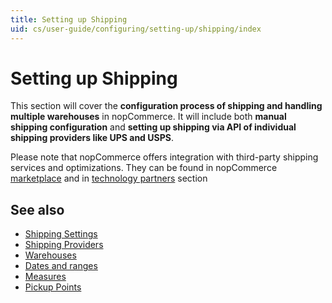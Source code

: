 ```yaml
---
title: Setting up Shipping
uid: cs/user-guide/configuring/setting-up/shipping/index
---
```


# Setting up Shipping

This section will cover the **configuration process of shipping and handling multiple warehouses** in nopCommerce. It will include both **manual shipping configuration** and **setting up shipping via API of individual shipping providers like UPS and USPS**.

Please note that nopCommerce offers integration with third-party shipping services and optimizations. They can be found in nopCommerce [marketplace](http://www.nopcommerce.com/marketplace.aspx) and in [technology partners](http://www.nopcommerce.com/technologypartners.aspx) section

## See also

* [Shipping Settings](xref:cs/user-guide/configuring/setting-up/shipping/settings)
* [Shipping Providers](xref:cs/user-guide/configuring/setting-up/shipping/providers/index)
* [Warehouses](xref:cs/user-guide/configuring/setting-up/shipping/warehouses)
* [Dates and ranges](xref:cs/user-guide/configuring/setting-up/shipping/dates-ranges)
* [Measures](xref:cs/user-guide/configuring/setting-up/shipping/measures)
* [Pickup Points](xref:cs/user-guide/configuring/setting-up/shipping/pickup-points)